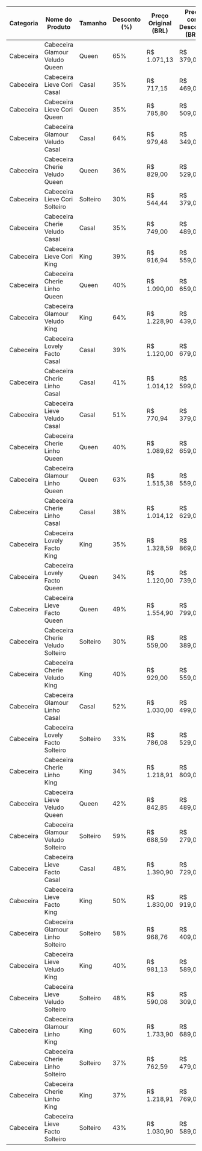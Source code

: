 | Categoria | Nome do Produto | Tamanho | Desconto (%) | Preço Original (BRL) | Preço com Desconto (BRL) | Parcelamento | Economia (BRL) | Componentes |
| --- | --- | --- | --- | --- | --- | --- | --- | --- |
| Cabeceira | Cabeceira Glamour Veludo Queen | Queen | 65% | R$ 1.071,13 | R$ 379,00 | 21x de R$ 22,36 | R$ 692,13 | Cabeceira |
| Cabeceira | Cabeceira Lieve Cori Casal | Casal | 35% | R$ 717,15 | R$ 469,00 | 21x de R$ 27,67 | R$ 248,15 | Cabeceira |
| Cabeceira | Cabeceira Lieve Cori Queen | Queen | 35% | R$ 785,80 | R$ 509,00 | 21x de R$ 30,04 | R$ 276,80 | Cabeceira |
| Cabeceira | Cabeceira Glamour Veludo Casal | Casal | 64% | R$ 979,48 | R$ 349,00 | 21x de R$ 20,59 | R$ 630,48 | Cabeceira |
| Cabeceira | Cabeceira Cherie Veludo Queen | Queen | 36% | R$ 829,00 | R$ 529,00 | 21x de R$ 31,22 | R$ 300,00 | Cabeceira |
| Cabeceira | Cabeceira Lieve Cori Solteiro | Solteiro | 30% | R$ 544,44 | R$ 379,00 | 21x de R$ 22,36 | R$ 165,44 | Cabeceira |
| Cabeceira | Cabeceira Cherie Veludo Casal | Casal | 35% | R$ 749,00 | R$ 489,00 | 21x de R$ 28,86 | R$ 260,00 | Cabeceira |
| Cabeceira | Cabeceira Lieve Cori King | King | 39% | R$ 916,94 | R$ 559,00 | 21x de R$ 32,99 | R$ 357,94 | Cabeceira |
| Cabeceira | Cabeceira Cherie Linho Queen | Queen | 40% | R$ 1.090,00 | R$ 659,00 | 21x de R$ 38,89 | R$ 431,00 | Cabeceira |
| Cabeceira | Cabeceira Glamour Veludo King | King | 64% | R$ 1.228,90 | R$ 439,00 | 21x de R$ 25,90 | R$ 789,90 | Cabeceira |
| Cabeceira | Cabeceira Lovely Facto Casal | Casal | 39% | R$ 1.120,00 | R$ 679,00 | 21x de R$ 40,07 | R$ 441,00 | Cabeceira |
| Cabeceira | Cabeceira Cherie Linho Casal | Casal | 41% | R$ 1.014,12 | R$ 599,00 | 21x de R$ 35,35 | R$ 415,12 | Cabeceira |
| Cabeceira | Cabeceira Lieve Veludo Casal | Casal | 51% | R$ 770,94 | R$ 379,00 | 21x de R$ 22,36 | R$ 391,94 | Cabeceira |
| Cabeceira | Cabeceira Cherie Linho Queen | Queen | 40% | R$ 1.089,62 | R$ 659,00 | 21x de R$ 38,89 | R$ 430,62 | Cabeceira |
| Cabeceira | Cabeceira Glamour Linho Queen | Queen | 63% | R$ 1.515,38 | R$ 559,00 | 21x de R$ 32,99 | R$ 956,38 | Cabeceira |
| Cabeceira | Cabeceira Cherie Linho Casal | Casal | 38% | R$ 1.014,12 | R$ 629,00 | 21x de R$ 37,12 | R$ 385,12 | Cabeceira |
| Cabeceira | Cabeceira Lovely Facto King | King | 35% | R$ 1.328,59 | R$ 869,00 | 21x de R$ 51,28 | R$ 459,59 | Cabeceira |
| Cabeceira | Cabeceira Lovely Facto Queen | Queen | 34% | R$ 1.120,00 | R$ 739,00 | 21x de R$ 43,61 | R$ 381,00 | Cabeceira |
| Cabeceira | Cabeceira Lieve Facto Queen | Queen | 49% | R$ 1.554,90 | R$ 799,00 | 21x de R$ 47,15 | R$ 755,90 | Cabeceira |
| Cabeceira | Cabeceira Cherie Veludo Solteiro | Solteiro | 30% | R$ 559,00 | R$ 389,00 | 21x de R$ 22,95 | R$ 170,00 | Cabeceira |
| Cabeceira | Cabeceira Cherie Veludo King | King | 40% | R$ 929,00 | R$ 559,00 | 21x de R$ 32,99 | R$ 370,00 | Cabeceira |
| Cabeceira | Cabeceira Glamour Linho Casal | Casal | 52% | R$ 1.030,00 | R$ 499,00 | 21x de R$ 29,45 | R$ 531,00 | Cabeceira |
| Cabeceira | Cabeceira Lovely Facto Solteiro | Solteiro | 33% | R$ 786,08 | R$ 529,00 | 21x de R$ 31,22 | R$ 257,08 | Cabeceira |
| Cabeceira | Cabeceira Cherie Linho King | King | 34% | R$ 1.218,91 | R$ 809,00 | 21x de R$ 47,74 | R$ 409,91 | Cabeceira |
| Cabeceira | Cabeceira Lieve Veludo Queen | Queen | 42% | R$ 842,85 | R$ 489,00 | 21x de R$ 28,86 | R$ 353,85 | Cabeceira |
| Cabeceira | Cabeceira Glamour Veludo Solteiro | Solteiro | 59% | R$ 688,59 | R$ 279,00 | 21x de R$ 16,46 | R$ 409,59 | Cabeceira |
| Cabeceira | Cabeceira Lieve Facto Casal | Casal | 48% | R$ 1.390,90 | R$ 729,00 | 21x de R$ 43,02 | R$ 661,90 | Cabeceira |
| Cabeceira | Cabeceira Lieve Facto King | King | 50% | R$ 1.830,00 | R$ 919,00 | 21x de R$ 54,23 | R$ 911,00 | Cabeceira |
| Cabeceira | Cabeceira Glamour Linho Solteiro | Solteiro | 58% | R$ 968,76 | R$ 409,00 | 21x de R$ 24,13 | R$ 559,76 | Cabeceira |
| Cabeceira | Cabeceira Lieve Veludo King | King | 40% | R$ 981,13 | R$ 589,00 | 21x de R$ 34,76 | R$ 392,13 | Cabeceira |
| Cabeceira | Cabeceira Lieve Veludo Solteiro | Solteiro | 48% | R$ 590,08 | R$ 309,00 | 21x de R$ 18,23 | R$ 281,08 | Cabeceira |
| Cabeceira | Cabeceira Glamour Linho King | King | 60% | R$ 1.733,90 | R$ 689,00 | 21x de R$ 40,66 | R$ 1.044,90 | Cabeceira |
| Cabeceira | Cabeceira Cherie Linho Solteiro | Solteiro | 37% | R$ 762,59 | R$ 479,00 | 21x de R$ 28,27 | R$ 283,59 | Cabeceira |
| Cabeceira | Cabeceira Cherie Linho King | King | 37% | R$ 1.218,91 | R$ 769,00 | 21x de R$ 45,38 | R$ 449,91 | Cabeceira |
| Cabeceira | Cabeceira Lieve Facto Solteiro | Solteiro | 43% | R$ 1.030,90 | R$ 589,00 | 21x de R$ 34,76 | R$ 441,90 | Cabeceira |
